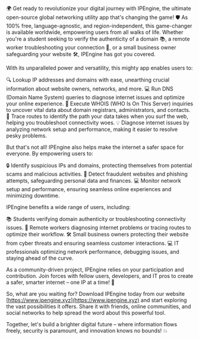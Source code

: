 🌍 Get ready to revolutionize your digital journey with IPEngine, the ultimate open-source global networking utility app that's changing the game! 🛡️ As 100% free, language-agnostic, and region-independent, this game-changer is available worldwide, empowering users from all walks of life. Whether you're a student seeking to verify the authenticity of a domain 📚, a remote worker troubleshooting your connection 🏢, or a small business owner safeguarding your website 🛠️, IPEngine has got you covered.

With its unparalleled power and versatility, this mighty app enables users to:

🔍 Lookup IP addresses and domains with ease, unearthing crucial information about website owners, networks, and more.
💻 Run DNS (Domain Name System) queries to diagnose internet issues and optimize your online experience.
🔎 Execute WHOIS (WHO Is On This Server) inquiries to uncover vital data about domain registrars, administrators, and contacts.
📍 Trace routes to identify the path your data takes when you surf the web, helping you troubleshoot connectivity woes.
💡 Diagnose internet issues by analyzing network setup and performance, making it easier to resolve pesky problems.

But that's not all! IPEngine also helps make the internet a safer space for everyone. By empowering users to:

🔒 Identify suspicious IPs and domains, protecting themselves from potential scams and malicious activities.
💪 Detect fraudulent websites and phishing attempts, safeguarding personal data and finances.
💻 Monitor network setup and performance, ensuring seamless online experiences and minimizing downtime.

IPEngine benefits a wide range of users, including:

📚 Students verifying domain authenticity or troubleshooting connectivity issues.
🏢 Remote workers diagnosing internet problems or tracing routes to optimize their workflow.
🛠️ Small business owners protecting their website from cyber threats and ensuring seamless customer interactions.
💻 IT professionals optimizing network performance, debugging issues, and staying ahead of the curve.

As a community-driven project, IPEngine relies on your participation and contribution. Join forces with fellow users, developers, and IT pros to create a safer, smarter internet – one IP at a time! 🚀

So, what are you waiting for? Download IPEngine today from our website [https://www.ipengine.xyz](https://www.ipengine.xyz) and start exploring the vast possibilities it offers. Share it with friends, online communities, and social networks to help spread the word about this powerful tool.

Together, let's build a brighter digital future – where information flows freely, security is paramount, and innovation knows no bounds! 💥